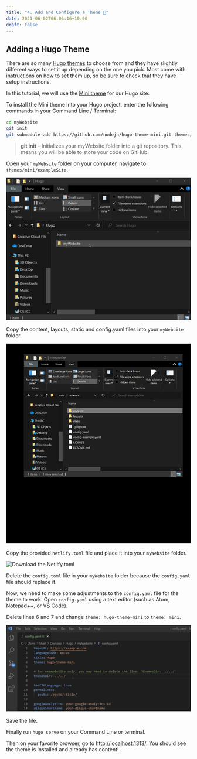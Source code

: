 ```yaml
---
title: "4. Add and Configure a Theme 🎨"
date: 2021-06-02T06:06:16+10:00
draft: false
---
```


## Adding a Hugo Theme

There are so many [Hugo themes](https://themes.gohugo.io/) to choose from and they have slightly different ways to set it up depending on the one you pick. Most come with instructions on how to set them up, so be sure to check that they have setup instructions.

In this tutorial, we will use the [Mini theme](https://themes.gohugo.io/hugo-theme-cactus-plus/) for our Hugo site. 

To install the Mini theme into your Hugo project, enter the following commands in your Command Line / Terminal:

```bash
cd myWebsite
git init
git submodule add https://github.com/nodejh/hugo-theme-mini.git themes/mini
```

> **git init** - Initializes your myWebsite folder into a git repository. This means you will be able to store your code  on GitHub.

Open your `myWebsite` folder on your computer, navigate to `themes/mini/exampleSite`.

![Alt Text](https://github.com/khandren/hugo-tutorials/blob/blog/static/images/4/miniThemes.gif?raw=true)

Copy the content, layouts, static and config.yaml files into your `myWebsite` folder.

![Alt Text](https://github.com/khandren/hugo-tutorials/blob/blog/static/images/4/copyContentsLayoutsStaticConfig.gif?raw=true)


Copy the provided `netlify.toml` file and place it into your `myWebsite` folder.

![Download the Netlify.toml](path)

Delete the `config.toml` file in your `myWebsite` folder because the `config.yaml` file should replace it.

Now, we need to make some adjustments to the `config.yaml` file for the theme to work. Open `config.yaml` using a text editor (such as Atom, Notepad++, or VS Code).

Delete lines 6 and 7 and change `theme: hugo-theme-mini` to `theme: mini`.

![Alt Text](https://github.com/khandren/hugo-tutorials/blob/blog/static/images/4/configYaml.gif?raw=true)

Save the file.

Finally run `hugo serve` on your Command Line or terminal. 

Then on your favorite browser, go to [http://localhost:1313/](http://localhost:1313/). You should see the theme is installed and already has content!
